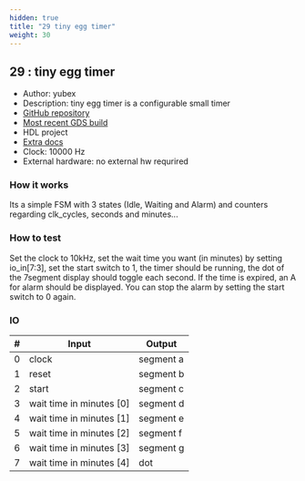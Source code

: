 ```yaml
---
hidden: true
title: "29 tiny egg timer"
weight: 30
---
```


## 29 : tiny egg timer

* Author: yubex
* Description: tiny egg timer is a configurable small timer
* [GitHub repository](https://github.com/yubex/tt02-tiny_egg_timer)
* [Most recent GDS build](https://github.com/yubex/tt02-tiny_egg_timer/actions/runs/3455522008)
* HDL project
* [Extra docs]()
* Clock: 10000 Hz
* External hardware: no external hw requrired



### How it works

Its a simple FSM with 3 states (Idle, Waiting and Alarm) and counters regarding clk_cycles, seconds and minutes...

### How to test

Set the clock to 10kHz, set the wait time you want (in minutes) by setting io_in[7:3], set the start switch to 1, the timer should be running, the dot of the 7segment display should toggle each second. If the time is expired, an A for alarm should be displayed. You can stop the alarm by setting the start switch to 0 again.

### IO

| # | Input        | Output       |
|---|--------------|--------------|
| 0 | clock  | segment a |
| 1 | reset  | segment b |
| 2 | start  | segment c |
| 3 | wait time in minutes [0]  | segment d |
| 4 | wait time in minutes [1]  | segment e |
| 5 | wait time in minutes [2]  | segment f |
| 6 | wait time in minutes [3]  | segment g |
| 7 | wait time in minutes [4]  | dot |
